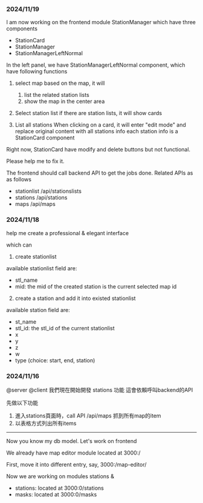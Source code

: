### 2024/11/19

I am now working on the frontend module StationManager
which have three components

- StationCard
- StationManager
- StationManagerLeftNormal

In the left panel, we have StationManagerLeftNormal component, which have following functions

1. select map
   based on the map, it will

   1. list the related station lists
   2. show the map in the center area

2. Select station list
   if there are station lists, it will show cards

3. List all stations
   When clicking on a card, it will enter "edit mode" and replace original content with all stations info
   each station info is a StationCard component

Right now, StationCard have modify and delete buttons but not functional.

Please help me to fix it.

The frontend should call backend API to get the jobs done. Related APIs as as follows

- stationlist
  /api/stationslists
- stations
  /api/stations
- maps
  /api/maps

### 2024/11/18

help me create a professional & elegant interface

which can

1. create stationlist

available stationlist field are:

- stl_name
- mid: the mid of the created station is the current selected map id

2. create a station and add it into existed stationlist

available station field are:

- st_name
- stl_id: the stl_id of the current stationlist
- x
- y
- z
- w
- type (choice: start, end, station)

### 2024/11/16

@server @client
我們現在開始開發 stations 功能
這會依賴呼叫backend的API

先做以下功能

1. 進入stations頁面時，call API /api/maps
   抓到所有map的item
2. 以表格方式列出所有items

---

Now you know my db model.
Let's work on frontend

We already have map editor module located at 3000:/

First, move it into different entry, say, 3000:/map-editor/

Now we are working on modules stations &

- stations: located at 3000:0/stations
- masks: located at 3000:0/masks
